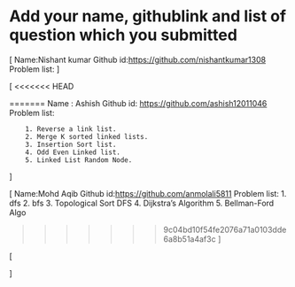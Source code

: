 # Add your name, githublink and list of question which you submitted

[
 Name:Nishant kumar
 Github id:https://github.com/nishantkumar1308
 Problem list:
]

[
<<<<<<< HEAD


=======
Name : Ashish
Github id: https://github.com/ashish12011046
Problem list:

        1. Reverse a link list.
        2. Merge K sorted linked lists.
        3. Insertion Sort list.
        4. Odd Even Linked list.
        5. Linked List Random Node.
 ]

[
    Name:Mohd Aqib
    Github id:https://github.com/anmolali5811
    Problem list:
        1. dfs
        2. bfs
        3. Topological Sort DFS
        4. Dijkstra’s Algorithm
        5. Bellman-Ford Algo
>>>>>>> 9c04bd10f54fe2076a71a0103dde6a8b51a4af3c
]

[
    
]
